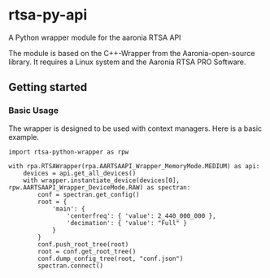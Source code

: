 # rtsa-py-api

A Python wrapper module for the aaronia RTSA API

The module is based on the C++-Wrapper from the Aaronia-open-source library. It requires a Linux system and the Aaronia RTSA PRO Software.

## Getting started

### Basic Usage

The wrapper is designed to be used with context managers. Here is a basic example.
```
import rtsa-python-wrapper as rpw

with rpa.RTSAWrapper(rpa.AARTSAAPI_Wrapper_MemoryMode.MEDIUM) as api:
    devices = api.get_all_devices()
    with wrapper.instantiate_device(devices[0], rpw.AARTSAAPI_Wrapper_DeviceMode.RAW) as spectran:
        conf = spectran.get_config()
        root = {
            'main': {
                'centerfreq': { 'value': 2_440_000_000 },
                'decimation': { 'value': "Full" }
            }
        }
        conf.push_root_tree(root)
        root = conf.get_root_tree()
        conf.dump_config_tree(root, "conf.json")
        spectran.connect()
```
